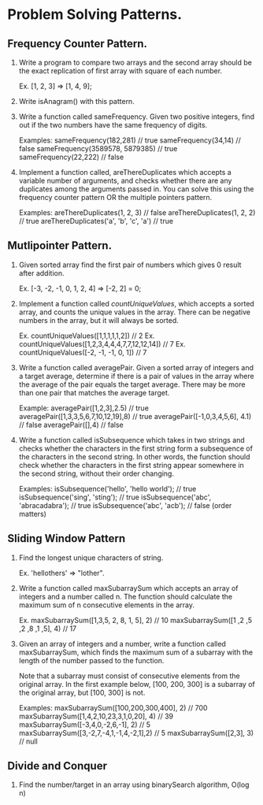 # Problem Solving Patterns.

## Frequency Counter Pattern.

1. Write a program to compare two arrays and the second array should be the exact replication of first array with square of each number.

   Ex. [1, 2, 3] => [1, 4, 9];

2. Write isAnagram() with this pattern.

3. Write a function called sameFrequency. Given two positive integers, find out if the two numbers have the same frequency of digits.

   Examples:
   sameFrequency(182,281) // true
   sameFrequency(34,14) // false
   sameFrequency(3589578, 5879385) // true
   sameFrequency(22,222) // false

4. Implement a function called, areThereDuplicates which accepts a variable number of arguments, and checks whether there are any duplicates among the arguments passed in. You can solve this using the frequency counter pattern OR the multiple pointers pattern.

   Examples:
   areThereDuplicates(1, 2, 3) // false
   areThereDuplicates(1, 2, 2) // true
   areThereDuplicates('a', 'b', 'c', 'a') // true

## Mutlipointer Pattern.

1. Given sorted array find the first pair of numbers which gives 0 result after addition.

   Ex. [-3, -2, -1, 0, 1, 2, 4] => [-2, 2] = 0;

2. Implement a function called _countUniqueValues_, which accepts a sorted array, and counts the unique values in the array. There can be negative numbers in the array, but it will always be sorted.

   Ex. countUniqueValues([1,1,1,1,1,2]) // 2
   Ex. countUniqueValues([1,2,3,4,4,4,7,7,12,12,14]) // 7
   Ex. countUniqueValues([-2, -1, -1, 0, 1]) // 7

3. Write a function called averagePair. Given a sorted array of integers and a target average, determine if there is a pair of values in the array where the average of the pair equals the target average. There may be more than one pair that matches the average target.

   Example: averagePair([1,2,3],2.5) // true
   averagePair([1,3,3,5,6,7,10,12,19],8) // true
   averagePair([-1,0,3,4,5,6], 4.1) // false
   averagePair([],4) // false

4. Write a function called isSubsequence which takes in two strings and checks whether the characters in the first string form a subsequence of the characters in the second string. In other words, the function should check whether the characters in the first string appear somewhere in the second string, without their order changing.

   Examples:
   isSubsequence('hello', 'hello world'); // true
   isSubsequence('sing', 'sting'); // true
   isSubsequence('abc', 'abracadabra'); // true
   isSubsequence('abc', 'acb'); // false (order matters)

## Sliding Window Pattern

1. Find the longest unique characters of string.

   Ex. 'hellothers' => "lother".

2. Write a function called maxSubarraySum which accepts an array of integers and a number called n. The function should calculate the maximum sum of n consecutive elements in the array.

   Ex. maxSubarraySum([1,3,5, 2, 8, 1, 5], 2) // 10
   maxSubarraySum([1 ,2 ,5 ,2 ,8 ,1 ,5], 4) // 17

3. Given an array of integers and a number, write a function called maxSubarraySum, which finds the maximum sum of a subarray with the length of the number passed to the function.

   Note that a subarray must consist of consecutive elements from the original array. In the first example below, [100, 200, 300] is a subarray of the original array, but [100, 300] is not.

   Examples: maxSubarraySum([100,200,300,400], 2) // 700
   maxSubarraySum([1,4,2,10,23,3,1,0,20], 4) // 39
   maxSubarraySum([-3,4,0,-2,6,-1], 2) // 5
   maxSubarraySum([3,-2,7,-4,1,-1,4,-2,1],2) // 5
   maxSubarraySum([2,3], 3) // null

## Divide and Conquer

1. Find the number/target in an array using binarySearch algorithm, O(log n)

